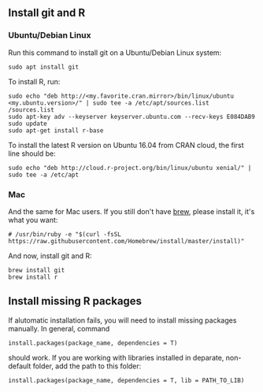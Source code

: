 ## Install git and R

### Ubuntu/Debian Linux

Run this command to install git on a Ubuntu/Debian Linux system:
```
sudo apt install git
```

To install R, run:
```
sudo echo "deb http://<my.favorite.cran.mirror>/bin/linux/ubuntu <my.ubuntu.version>/" | sudo tee -a /etc/apt/sources.list
/sources.list
sudo apt-key adv --keyserver keyserver.ubuntu.com --recv-keys E084DAB9
sudo update
sudo apt-get install r-base
```

To install the latest R version on Ubuntu 16.04 from CRAN cloud, the first line should be:
```
sudo echo "deb http://cloud.r-project.org/bin/linux/ubuntu xenial/" | sudo tee -a /etc/apt
```
### Mac

And the same for Mac users. If you still don't have [brew](https://brew.sh/), please install it, it's what you want:
```
# /usr/bin/ruby -e "$(curl -fsSL https://raw.githubusercontent.com/Homebrew/install/master/install)"
```
And now, install git and R: 
```
brew install git
brew install r
```
## Install missing R packages

If alutomatic installation fails, you will need to install missing packages manually. In general, command 
```
install.packages(package_name, dependencies = T)
```
should work. If you are working with libraries installed in deparate, non-default folder, add the path to this folder:
```
install.packages(package_name, dependencies = T, lib = PATH_TO_LIB)
```
